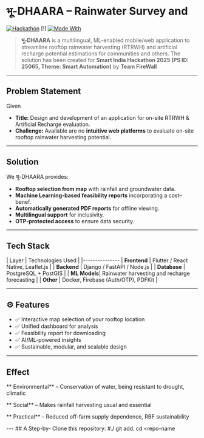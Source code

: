 #  भू-DHAARA – Rainwater Survey and

[![Hackathon](https://img.shields.io/badge/Smart%20India%20Hackathon-2025-blue.svg)]()
[![
[![Made With](https://img.shields.io/badge/Made%20With-????%20Passion-orange.svg)]()

> **भू-DHAARA** is a multilingual, ML-enabled mobile/web application to streamline rooftop rainwater harvesting (RTRWH) and artificial recharge potential estimations for communities and others.
>The solution has been created for **Smart India Hackathon 2025 (PS ID: 25065, Theme: Smart Automation)** by **Team FireWall**

---

##  Problem Statement
Given
- **Title:** Design and development of an application for on-site RTRWH & Artificial Recharge evaluation.
- **Challenge:** Available are no **intuitive web platforms** to evaluate on-site rooftop rainwater harvesting potential.

---

##  Solution
We
भू-DHAARA provides:
-  **Rooftop selection from map** with rainfall and groundwater data.
-  **Machine Learning-based feasibility reports** incorporating a cost–benef.
-  **Automatically generated PDF reports** for offline viewing.
-  **Multilingual support** for inclusivity.
-  **OTP-protected access** to ensure data security.

---

##  Tech Stack

| Layer        | Technologies Used |
|---------------
| **Frontend** | Flutter / React Native, Leaflet.js |
| **Backend**  | Django / FastAPI / Node.js |
| **Database** | PostgreSQL + PostGIS |
| **ML Models**| Rainwater harvesting and recharge forecasting |
| **Other**    | Docker, Firebase (Auth/OTP), PDFKit |

---

## ⚙️ Features
- ✅ Interactive map selection of your rooftop location
- ✅ Unified dashboard for analysis
- ✅ Feasibility report for downloading
- ✅ AI/ML-powered insights
- ✅ Sustainable, modular, and scalable design

---

##  Effect

** Environmental** – Conservation of water, being resistant to drought, climatic

** Social** – Makes rainfall harvesting usual and essential

** Practical** – Reduced off-farm supply dependence, RBF sustainability

--- ##  A Step-by- Clone this repository: #./ git add.  cd <repo-name
